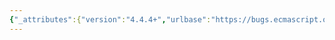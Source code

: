 ```yaml
---
{"_attributes":{"version":"4.4.4+","urlbase":"https://bugs.ecmascript.org/","maintainer":"dherman@mozilla.com"},"bug":{"bug_id":4136,"creation_ts":"2015-03-07 12:14:00 -0800","short_desc":"22.1.3.24 Array.prototype.sort: \"applicaton\", \"applicatons\"","delta_ts":"2015-03-17 16:57:08 -0700","product":"Draft for 6th Edition","component":"editorial issue","version":"Rev 35: March 4, 2015 Release Candidate 2","rep_platform":"All","op_sys":"All","bug_status":"RESOLVED","resolution":"FIXED","priority":"Normal","bug_severity":"normal","everconfirmed":true,"reporter":{"uid":"claude.pache","name":"Claude Pache"},"assigned_to":{"uid":"allen","name":"Allen Wirfs-Brock"},"long_desc":[{"commentid":13627,"comment_count":0,"who":{"uid":"claude.pache","name":"Claude Pache"},"bug_when":"2015-03-07 12:14:06 -0800","thetext":"22.1.3.24 Array.prototype.sort \n\n    If comparefn is undefined and the applicaton of ToString...\n   \nand\n\n    If comparefn is undefined and all applicatons of ToString...\n\nIn both cases, missing \"i\" in \"application(s)\"."},{"commentid":13634,"comment_count":1,"who":{"uid":"allen","name":"Allen Wirfs-Brock"},"bug_when":"2015-03-07 17:05:29 -0800","thetext":"fixed in rev36 editor's draft"},{"commentid":13834,"comment_count":2,"who":{"uid":"allen","name":"Allen Wirfs-Brock"},"bug_when":"2015-03-17 16:57:08 -0700","thetext":"in rev36"}]}}
---
```

